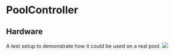 # PoolController
## Hardware 
A test setup to demonstrate how it could be used on a real pool.
<img src="https://user-images.githubusercontent.com/83785185/199719939-779e9187-a39c-4310-bae6-373387d302ff.jpeg">
